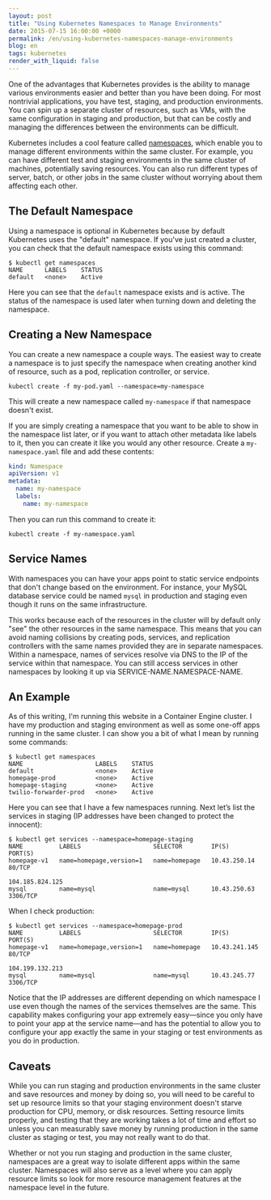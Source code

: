 ```yaml
---
layout: post
title: "Using Kubernetes Namespaces to Manage Environments"
date: 2015-07-15 16:00:00 +0000
permalink: /en/using-kubernetes-namespaces-manage-environments
blog: en
tags: kubernetes
render_with_liquid: false
---
```


One of the advantages that Kubernetes provides is the ability to manage various environments easier and better than you have been doing. For most nontrivial applications, you have test, staging, and production environments. You can spin up a separate cluster of resources, such as VMs, with the same configuration in staging and production, but that can be costly and managing the differences between the environments can be difficult.

Kubernetes includes a cool feature called [namespaces](https://github.com/GoogleCloudPlatform/kubernetes/blob/master/docs/design/namespaces.md), which enable you to manage different environments within the same cluster. For example, you can have different test and staging environments in the same cluster of machines, potentially saving resources. You can also run different types of server, batch, or other jobs in the same cluster without worrying about them affecting each other.

## The Default Namespace

Using a namespace is optional in Kubernetes because by default Kubernetes uses the "default" namespace. If you've just created a cluster, you can check that the default namespace exists using this command:

```shell
$ kubectl get namespaces
NAME      LABELS    STATUS
default   <none>    Active
```

Here you can see that the `default` namespace exists and is active. The status of the namespace is used later when turning down and deleting the namespace.

## Creating a New Namespace

You can create a new namespace a couple ways. The easiest way to create a namespace is to just specify the namespace when creating another kind of resource, such as a pod, replication controller, or service.

```shell
kubectl create -f my-pod.yaml --namespace=my-namespace
```

This will create a new namespace called `my-namespace` if that namespace doesn't exist.

If you are simply creating a namespace that you want to be able to show in the namespace list later, or if you want to attach other metadata like labels to it, then you can create it like you would any other resource. Create a `my-namespace.yaml` file and add these contents:

```yaml
kind: Namespace
apiVersion: v1
metadata:
  name: my-namespace
  labels:
    name: my-namespace
```

Then you can run this command to create it:

```shell
kubectl create -f my-namespace.yaml
```

## Service Names

With namespaces you can have your apps point to static service endpoints that don't change based on the environment. For instance, your MySQL database service could be named `mysql` in production and staging even though it runs on the same infrastructure.

This works because each of the resources in the cluster will by default only "see" the other resources in the same namespace. This means that you can avoid naming collisions by creating pods, services, and replication controllers with the same names provided they are in separate namespaces. Within a namespace, names of services resolve via DNS to the IP of the service within that namespace. You can still access services in other namespaces by looking it up via SERVICE-NAME.NAMESPACE-NAME.

## An Example

As of this writing, I'm running this website in a Container Engine cluster. I have my production and staging environment as well as some one-off apps running in the same cluster. I can show you a bit of what I mean by running some commands:

```shell
$ kubectl get namespaces
NAME                    LABELS    STATUS
default                 <none>    Active
homepage-prod           <none>    Active
homepage-staging        <none>    Active
twilio-forwarder-prod   <none>    Active
```

Here you can see that I have a few namespaces running. Next let’s list the services in staging (IP addresses have been changed to protect the innocent):

```shell
$ kubectl get services --namespace=homepage-staging
NAME          LABELS                    SELECTOR        IP(S)             PORT(S)
homepage-v1   name=homepage,version=1   name=homepage   10.43.250.14      80/TCP
                                                        104.185.824.125
mysql         name=mysql                name=mysql      10.43.250.63      3306/TCP
```

When I check production:

```shell
$ kubectl get services --namespace=homepage-prod
NAME          LABELS                    SELECTOR        IP(S)             PORT(S)
homepage-v1   name=homepage,version=1   name=homepage   10.43.241.145     80/TCP
                                                        104.199.132.213
mysql         name=mysql                name=mysql      10.43.245.77      3306/TCP
```

Notice that the IP addresses are different depending on which namespace I use even though the names of the services themselves are the same. This capability makes configuring your app extremely easy—since you only have to point your app at the service name—and has the potential to allow you to configure your app exactly the same in your staging or test environments as you do in production.

## Caveats

While you can run staging and production environments in the same cluster and save resources and money by doing so, you will need to be careful to set up resource limits so that your staging environment doesn't starve production for CPU, memory, or disk resources. Setting resource limits properly, and testing that they are working takes a lot of time and effort so unless you can measurably save money by running production in the same cluster as staging or test, you may not really want to do that.

Whether or not you run staging and production in the same cluster, namespaces are a great way to isolate different apps within the same cluster. Namespaces will also serve as a level where you can apply resource limits so look for more resource management features at the namespace level in the future.
